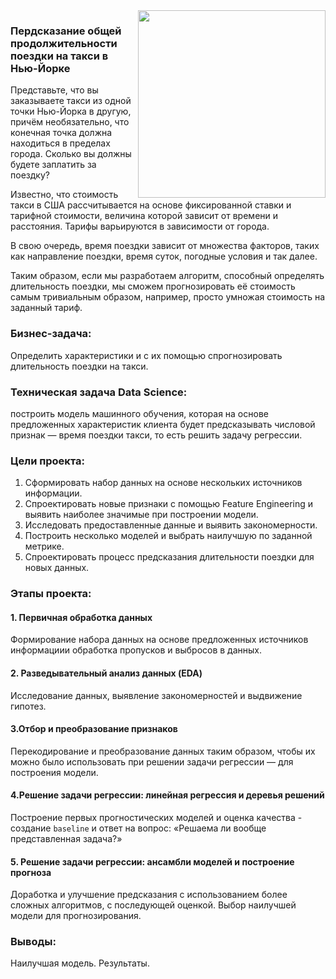 <center> <img src=data/dst3-pr5_1_1.png align="right" width="300"/> </center>

### Пердсказание общей продолжительности поездки на такси в Нью-Йорке

Представьте, что вы заказываете такси из одной точки Нью-Йорка в другую, причём необязательно, что конечная точка должна находиться в пределах города. Сколько вы должны будете заплатить за поездку?

Известно, что стоимость такси в США рассчитывается на основе фиксированной ставки и тарифной стоимости, величина которой зависит от времени и расстояния. Тарифы варьируются в зависимости от города.

В свою очередь, время поездки зависит от множества факторов, таких как направление поездки, время суток, погодные условия и так далее.

Таким образом, если мы разработаем алгоритм, способный определять длительность поездки, мы сможем прогнозировать её стоимость самым тривиальным образом, например, просто умножая стоимость на заданный тариф.

### **Бизнес-задача:** 
Определить характеристики и с их помощью спрогнозировать длительность поездки на такси.

### **Техническая задача Data Science:**
построить модель машинного обучения, которая на основе предложенных характеристик клиента будет предсказывать числовой признак — время поездки такси, то есть решить задачу регрессии.

### Цели проекта:
1. Сформировать набор данных на основе нескольких источников информации.
2. Спроектировать новые признаки с помощью Feature Engineering и выявить наиболее значимые при построении модели.
3. Исследовать предоставленные данные и выявить закономерности.
4. Построить несколько моделей и выбрать наилучшую по заданной метрике.
5. Спроектировать процесс предсказания длительности поездки для новых данных.

### Этапы проекта:
#### 1. Первичная обработка данных

Формирование набора данных на основе предложенных источников информациии обработка пропусков и выбросов в данных.

#### 2. Разведывательный анализ данных (EDA)

Исследование данных, выявление закономерностей и выдвижение гипотез.

#### 3.Отбор и преобразование признаков

Перекодирование и преобразование данных таким образом, чтобы их можно было использовать при решении задачи регрессии — для построения модели.

#### 4.Решение задачи регрессии: линейная регрессия и деревья решений

Построение первых прогностических моделей и оценка качества - создание `baseline` и ответ на вопрос: «Решаема ли вообще представленная задача?»

#### 5. Решение задачи регрессии: ансамбли моделей и построение прогноза

Доработка и улучшение предсказания с использованием более сложных алгоритмов, с последующей оценкой. Выбор наилучшей модели для прогнозирования.

### Выводы:
Наилучшая модель. Результаты.